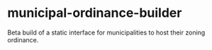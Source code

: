 # municipal-ordinance-builder
Beta build of a static interface for municipalities to host their zoning ordinance.
